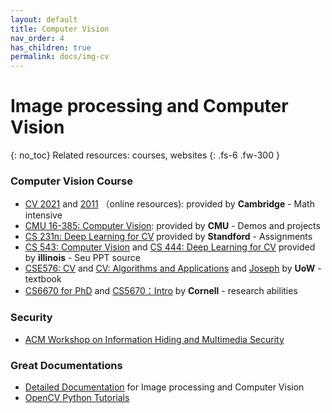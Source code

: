 ```yaml
---
layout: default
title: Computer Vision
nav_order: 4
has_children: true
permalink: docs/img-cv
---
```


# Image processing and Computer Vision
{: no_toc}
Related resources: courses, websites 
{: .fs-6 .fw-300 }

### Computer Vision Course 
- [CV 2021](https://www.cl.cam.ac.uk/teaching/2021/CompVision/) and [2011](https://www.cl.cam.ac.uk/teaching/1011/CompVision/) （online resources): provided by **Cambridge** - Math intensive 
- [CMU 16-385: Computer Vision](http://16385.courses.cs.cmu.edu/spring2022/):  provided by **CMU** - Demos and projects<br>
- [CS 231n: Deep Learning for CV](http://cs231n.stanford.edu/) provided by **Standford** - Assignments<br>
- [CS 543: Computer Vision](https://slazebni.cs.illinois.edu/fall21/) and [CS 444: Deep Learning for CV](https://slazebni.cs.illinois.edu/spring22/) provided by **illinois** - Seu PPT source <br>
- [CSE576: CV](https://courses.cs.washington.edu/courses/cse576/) and [CV: Algorithms and Applications](http://szeliski.org/Book/) and [Joseph](https://courses.cs.washington.edu/courses/cse455/22wi/) by **UoW** - textbook <br>
- [CS6670 for PhD](https://www.cs.cornell.edu/courses/cs6670/2021fa/) and [CS5670：Intro](https://www.cs.cornell.edu/courses/cs5670/2021sp/) by **Cornell** - research abilities

### Security
- [ACM Workshop on Information Hiding and Multimedia Security](https://www.ihmmsec.org/cms/home/home-2022.html?acceptCookie=1&idart=155&idcat=69&changelang=2)

### Great Documentations
- [Detailed  Documentation](https://staff.fnwi.uva.nl/r.vandenboomgaard/IPCV20162017/index.html) for Image processing and Computer Vision
- [OpenCV Python Tutorials](https://opencv-python-tutorials.readthedocs.io/)
  


